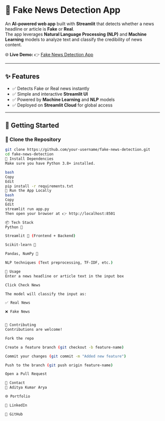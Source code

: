 # 📰 Fake News Detection App  

An **AI-powered web app** built with **Streamlit** that detects whether a news headline or article is **Fake** or **Real**.  
The app leverages **Natural Language Processing (NLP)** and **Machine Learning** models to analyze text and classify the credibility of news content.  

🌐 **Live Demo:** 👉 [Fake News Detection App](https://fake-newzz-detection.streamlit.app/)  

---

## ✨ Features  

- ✅ Detects Fake or Real news instantly  
- ✅ Simple and interactive **Streamlit UI**  
- ✅ Powered by **Machine Learning** and **NLP** models  
- ✅ Deployed on **Streamlit Cloud** for global access  

---

## 🚀 Getting Started  

### 🔹 Clone the Repository  
```bash
git clone https://github.com/your-username/fake-news-detection.git
cd fake-news-detection
🔹 Install Dependencies
Make sure you have Python 3.8+ installed.

bash
Copy
Edit
pip install -r requirements.txt
🔹 Run the App Locally
bash
Copy
Edit
streamlit run app.py
Then open your browser at 👉 http://localhost:8501

📦 Tech Stack
Python 🐍

Streamlit 🎨 (Frontend + Backend)

Scikit-learn 🤖

Pandas, NumPy 🔢

NLP techniques (Text preprocessing, TF-IDF, etc.)

🎯 Usage
Enter a news headline or article text in the input box

Click Check News

The model will classify the input as:

✅ Real News

❌ Fake News


🤝 Contributing
Contributions are welcome!

Fork the repo

Create a feature branch (git checkout -b feature-name)

Commit your changes (git commit -m "Added new feature")

Push to the branch (git push origin feature-name)

Open a Pull Request

📧 Contact
👤 Aditya Kumar Arya

🌐 Portfolio

💼 LinkedIn

🐙 GitHub
